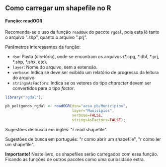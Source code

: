 

## Como carregar um shapefile no R

#### Função: readOGR

Recomenda-se o uso da função `readOGR` do pacote `rgdal`, pois esta lê tanto o arquivo ".shp", quanto o arquivo ".prj".

Parâmetros interessantes da função: 
- `dsn`: Pasta (diretório), onde se encontram os arquivos (\*.cpg, \*.dbf, \*.prj, \*.shp, \*.shx, etc).
- `layer`: Nome do arquivo, sem a extensão.
- `verbose`: Indica se deve ser exibido um relatório de progresso da leitura do arquivo.
- `stringsAsFactors`: Indica se os vetores do tipo *character* devem ser convertidos para o tipo *factor*.


```r
library("rgdal");

pb_poligonos_rgdal <- readOGR(dsn="aesa_pb/Municipios", 
                              layer="Municipios", 
                              verbose=FALSE, 
                              stringsAsFactors=FALSE);
```

Sugestões de busca em inglês: "r read shapefile".

Sugestões de busca em português: "r como abrir um shapefile", "r como ler um shapefile". 


**Importante!** Neste livro, os shapefiles serão carregados com essa função. 
Ficando as funções de outros pacotes como uma curiosidade extra.
